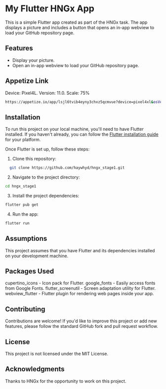 # My Flutter HNGx App

This is a simple Flutter app created as part of the HNGx task. The app displays a picture and includes a button that opens an in-app webview to load your GitHub repository page.

## Features

- Display your picture.
- Open an in-app webview to load your GitHub repository page.

## Appetize Link
  Device: Pixel4L.
  Version: 11.0.
  Scale: 75%
 ```bash
 https://appetize.io/app/lsjl6tvib4eyny3chxz5qcmvue?device=pixel4xl&osVersion=11.0&scale=75
 ```


## Installation

To run this project on your local machine, you'll need to have Flutter installed. If you haven't already, you can follow the [Flutter installation guide](https://flutter.dev/docs/get-started/install) for your platform.

Once Flutter is set up, follow these steps:

1. Clone this repository:

 ```bash
   git clone https://github.com/haywhyd/hngx_stage1.git
 ```
2. Navigate to the project directory:

 ```bash
cd hngx_stage1
 ```
3. Install the project dependencies:

 ```bash
flutter pub get
 ```
4. Run the app:

 ```bash
flutter run
 ```
## Assumptions
This project assumes that you have Flutter and its dependencies installed on your development machine.

## Packages Used
cupertino_icons - Icon pack for Flutter.
google_fonts - Easily access fonts from Google Fonts.
flutter_screenutil - Screen adaptation utility for Flutter.
webview_flutter - Flutter plugin for rendering web pages inside your app.

## Contributing
Contributions are welcome! If you'd like to improve this project or add new features, please follow the standard GitHub fork and pull request workflow.

## License
This project is not licensed under the MIT License.

## Acknowledgments
Thanks to HNGx for the opportunity to work on this project.
